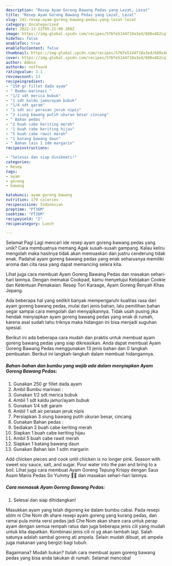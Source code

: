 ```yaml
---
description: "Resep Ayam Goreng Bawang Pedas yang Lezat, Lezat"
title: "Resep Ayam Goreng Bawang Pedas yang Lezat, Lezat"
slug: 241-resep-ayam-goreng-bawang-pedas-yang-lezat-lezat
category: Uncategorized
date: 2022-12-12T05:21:00.309Z
image: https://img-global.cpcdn.com/recipes/576fe5144f10a3ed/680x482cq70/ayam-goreng-bawang-pedas-foto-resep-utama.jpg
hideToc: false
enableToc: true
enableTocContent: false
thumbnail: https://img-global.cpcdn.com/recipes/576fe5144f10a3ed/680x482cq70/ayam-goreng-bawang-pedas-foto-resep-utama.jpg
cover: https://img-global.cpcdn.com/recipes/576fe5144f10a3ed/680x482cq70/ayam-goreng-bawang-pedas-foto-resep-utama.jpg
author: Admin
authorAv: notfound
ratingvalue: 3.1
reviewcount: 13
recipeingredient:
- "250 gr fillet dada ayam"
- " Bumbu marinasi "
- "1/2 sdt merica bubuk"
- "1 sdt kaldu jamurayam bubuk"
- "1/4 sdt garam"
- "1 sdt air perasan jeruk nipis"
- "3 siung bawang putih ukuran besar cincang"
- " Bahan pedas "
- "2 buah cabe keriting merah"
- "1 buah cabe keriting hijau"
- "5 buah cabe rawit merah"
- "1 batang bawang daun"
- " Bahan lain 1 sdm margarin"
recipeinstructions:

- "Selesai dan siap dinikmati!"
categories:
- Resep
tags:
- ayam
- goreng
- bawang

katakunci: ayam goreng bawang 
nutrition: 179 calories
recipecuisine: Indonesian
preptime: "PT36M"
cooktime: "PT36M"
recipeyield: "2"
recipecategory: Lunch

---
```



Selamat Pagi Lagi mencari ide resep ayam goreng bawang pedas yang unik? Cara membuatnya memang Agak susah-susah gampang. Kalau keliru mengolah maka hasilnya tidak akan memuaskan dan justru cenderung tidak enak. Padahal ayam goreng bawang pedas yang enak seharusnya memiliki aroma dan cita rasa yang dapat memancing selera kita.


Lihat juga cara membuat Ayam Goreng Bawang Pedas dan masakan sehari-hari lainnya. Dengan memakai Cookpad, kamu menyetujui Kebijakan Cookie dan Ketentuan Pemakaian. Resep Tori Karaage, Ayam Goreng Renyah Khas Jepang.

Ada beberapa hal yang sedikit banyak mempengaruhi kualitas rasa dari ayam goreng bawang pedas, mulai dari jenis bahan, lalu pemilihan bahan segar sampai cara mengolah dan menyajikannya. Tidak usah pusing jika hendak menyiapkan ayam goreng bawang pedas yang enak di rumah, karena asal sudah tahu triknya maka hidangan ini bisa menjadi suguhan spesial.


Berikut ini ada beberapa cara mudah dan praktis untuk membuat ayam goreng bawang pedas yang siap dikreasikan. Anda dapat membuat Ayam Goreng Bawang Pedas menggunakan 13 jenis bahan dan 0 langkah pembuatan. Berikut ini langkah-langkah dalam membuat hidangannya.

<!--inarticleads1-->

##### Bahan-bahan dan bumbu yang wajib ada dalam menyiapkan Ayam Goreng Bawang Pedas:

1. Gunakan 250 gr fillet dada ayam
1. Ambil  Bumbu marinasi :
1. Gunakan 1/2 sdt merica bubuk
1. Ambil 1 sdt kaldu jamur/ayam bubuk
1. Gunakan 1/4 sdt garam
1. Ambil 1 sdt air perasan jeruk nipis
1. Persiapkan 3 siung bawang putih ukuran besar, cincang
1. Gunakan  Bahan pedas :
1. Sediakan 2 buah cabe keriting merah
1. Siapkan 1 buah cabe keriting hijau
1. Ambil 5 buah cabe rawit merah
1. Siapkan 1 batang bawang daun
1. Gunakan  Bahan lain 1 sdm margarin


Add chicken pieces and cook until chicken is no longer pink. Season with sweet soy sauce, salt, and sugar. Pour water into the pan and bring to a boil. Lihat juga cara membuat Ayam Goreng Tepung Krispy dengan Saus Asam Manis Pedas So Yummy 🤤🤤 dan masakan sehari-hari lainnya. 

<!--inarticleads2-->

##### Cara memasak Ayam Goreng Bawang Pedas:


1. Selesai dan siap dihidangkan!

Masukkan ayam yang telah digoreng ke dalam bumbu cabai. Pada resepi sblm ni Che Nom dh share resepi ayam goreng yang kurang pedas, dan ramai pula minta versi pedas jadi Che Nom akan share cara untuk perap ayam dengan semua rempah ratus dan juga beberapa jenis cili yang mudah untuk kita dapatkan. Kombinasi jenis cili ni yg akan tambah lagi. Salah satunya adalah sambal goreng ati ampela. Selain mudah dibuat, ati ampela juga makanan yang bergizi bagi tubuh. 

Bagaimana? Mudah bukan? Itulah cara membuat ayam goreng bawang pedas yang bisa anda lakukan di rumah. Selamat mencoba!
